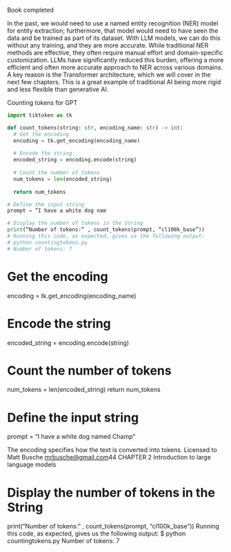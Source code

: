 Book completed

In the past, we would need to use a named entity recognition (NER) model for entity extraction; furthermore, that model would need to have seen the data and be trained as part of its dataset. With LLM models, we can do this without any training, and they are more accurate. While traditional NER methods are effective, they often require manual effort and domain-specific customization. LLMs have significantly reduced this burden, offering a more efficient and often more accurate approach to NER across various domains. A key reason is the Transformer architecture, which we will cover in the next few chapters. This is a great example of traditional AI being more rigid and less flexible than generative AI.


Counting tokens for GPT

```python
import tiktoken as tk

def count_tokens(string: str, encoding_name: str) -> int:
  # Get the encoding
  encoding = tk.get_encoding(encoding_name)
  
  # Encode the string
  encoded_string = encoding.encode(string)
  
  # Count the number of tokens
  num_tokens = len(encoded_string)
  
  return num_tokens

# Define the input string
prompt = “I have a white dog nam

# Display the number of tokens in the String
print(“Number of tokens:” , count_tokens(prompt, “cl100k_base”))
# Running this code, as expected, gives us the following output:
# python countingtokens.py
# Number of tokens: 7
```

# Get the encoding
encoding = tk.get_encoding(encoding_name)
# Encode the string
encoded_string = encoding.encode(string)
# Count the number of tokens
num_tokens = len(encoded_string)
return num_tokens
# Define the input string
prompt = “I have a white dog named Champ”

The encoding specifies how the
text is converted into tokens.
Licensed to Matt Busche <mrbusche@gmail.com>44 CHAPTER 2 Introduction to large language models
# Display the number of tokens in the String
print(“Number of tokens:” , count_tokens(prompt, “cl100k_base”))
Running this code, as expected, gives us the following output:
$ python countingtokens.py
Number of tokens: 7
